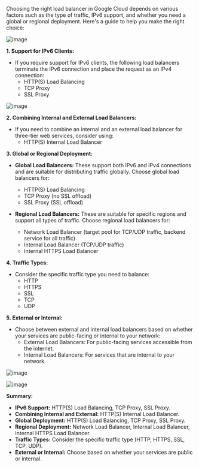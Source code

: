 Choosing the right load balancer in Google Cloud depends on various factors such as the type of traffic, IPv6 support, and whether you need a global or regional deployment. Here's a guide to help you make the right choice:

![image](https://github.com/ZainYoussef/Google-ACE-Courses-Notes/assets/85849430/995d51c3-33a2-4b17-a3a8-dcbb8bd448a1)

**1. Support for IPv6 Clients:**
   - If you require support for IPv6 clients, the following load balancers terminate the IPv6 connection and place the request as an IPv4 connection:
      - HTTP(S) Load Balancing
      - TCP Proxy
      - SSL Proxy

![image](https://github.com/ZainYoussef/Google-ACE-Courses-Notes/assets/85849430/ea704661-e68d-419b-a590-cde0ded8d943)

**2. Combining Internal and External Load Balancers:**
   - If you need to combine an internal and an external load balancer for three-tier web services, consider using:
      - HTTP(S) Internal Load Balancer

**3. Global or Regional Deployment:**
   - **Global Load Balancers:** These support both IPv6 and IPv4 connections and are suitable for distributing traffic globally. Choose global load balancers for:
      - HTTP(S) Load Balancing
      - TCP Proxy (no SSL offload)
      - SSL Proxy (SSL offload)

   - **Regional Load Balancers:** These are suitable for specific regions and support all types of traffic. Choose regional load balancers for:
      - Network Load Balancer (target pool for TCP/UDP traffic, backend service for all traffic)
      - Internal Load Balancer (TCP/UDP traffic)
      - Internal HTTPS Load Balancer

**4. Traffic Types:**
   - Consider the specific traffic type you need to balance:
      - HTTP
      - HTTPS
      - SSL
      - TCP
      - UDP

**5. External or Internal:**
   - Choose between external and internal load balancers based on whether your services are public-facing or internal to your network:
      - External Load Balancers: For public-facing services accessible from the internet.
      - Internal Load Balancers: For services that are internal to your network.

![image](https://github.com/ZainYoussef/Google-ACE-Courses-Notes/assets/85849430/4b29a2f2-857c-4a7a-bfba-5564a9814689)

![image](https://github.com/ZainYoussef/Google-ACE-Courses-Notes/assets/85849430/d4018db2-ce9e-42e9-bdb4-85013120c3bf)

**Summary:**
- **IPv6 Support:** HTTP(S) Load Balancing, TCP Proxy, SSL Proxy.
- **Combining Internal and External:** HTTP(S) Internal Load Balancer.
- **Global Deployment:** HTTP(S) Load Balancing, TCP Proxy, SSL Proxy.
- **Regional Deployment:** Network Load Balancer, Internal Load Balancer, Internal HTTPS Load Balancer.
- **Traffic Types:** Consider the specific traffic type (HTTP, HTTPS, SSL, TCP, UDP).
- **External or Internal:** Choose based on whether your services are public or internal.

